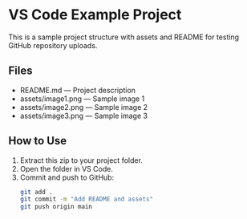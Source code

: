 # VS Code Example Project

This is a sample project structure with assets and README for testing GitHub repository uploads.

## Files
- README.md — Project description
- assets/image1.png — Sample image 1
- assets/image2.png — Sample image 2
- assets/image3.png — Sample image 3

## How to Use
1. Extract this zip to your project folder.
2. Open the folder in VS Code.
3. Commit and push to GitHub:
   ```bash
   git add .
   git commit -m "Add README and assets"
   git push origin main
   ```
